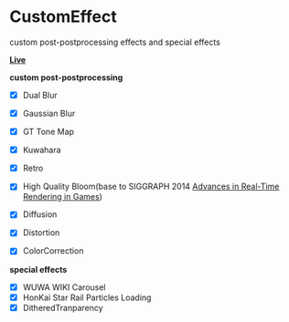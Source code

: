 # CustomEffect

custom post-postprocessing effects and special effects



**[Live](https://custom-effect.vercel.app/)**



**custom  post-postprocessing**

- [x] Dual Blur
- [x] Gaussian Blur
- [x] GT Tone Map
- [x] Kuwahara
- [x] Retro
- [x] High Quality Bloom(base to SIGGRAPH 2014 [Advances in Real-Time Rendering in Games](https://advances.realtimerendering.com/s2014/index.html))
- [x] Diffusion
- [x] Distortion
- [x] ColorCorrection



**special effects**

- [x] WUWA WIKI Carousel
- [x] HonKai Star Rail Particles Loading
- [x] DitheredTranparency